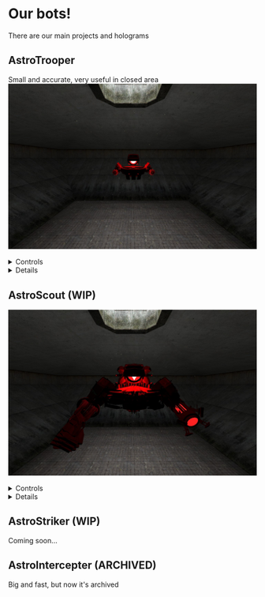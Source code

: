 # Our bots!
There are our main projects and holograms
## AstroTrooper
Small and accurate, very useful in closed area
![AstroTrooper in-game](https://github.com/AstricUnion/AstroBots/blob/main/assets/astrotrooper.jpg?raw=true)
<details>
<summary>Controls</summary>

* WASD - Movement
* LMB - Shoot with blaster
* RMB - Dash

</details>

<details>
<summary>Details</summary>

### Blasters
* Has a 8 ammo (4 per blaster). Takes 50 damage. Blaster reload takes 0.5 seconds

### Dash
* Dash. Has cooldown 3 seconds
* Takes 50 damage per tick to entity in front of AstroTrooper

</details>

## AstroScout (WIP)
![AstroScout in-game](https://github.com/AstricUnion/AstroBots/blob/main/assets/astroscout.jpg?raw=true)
<details>
<summary>Controls</summary>

* WASD - movement
* R - laser
* LMB - punch
* RMB - punch with claws
* F - Berserk mode
* Wheel - Block
* G - Dash

</details>

<details>
<summary>Details</summary>

### Laser
* Has a 6 seconds charge. Can be activated in any time
> ![Laser in action](https://github.com/AstricUnion/AstroBots/blob/main/assets/laser.gif?raw=true)

### Punch
* Weak punch, takes 350 damage

### Punch with claws
* Punch, has claws, takes 600 damage and heals 15% from taked damage

### Berserk
> [!NOTE]
> To activate Berserk mode, you should receive a 3200 damage. Berserk gives for a 12 seconds
* Berserk mode gives multipliers to
    * Damage (150%)
    * Speed (120%)
    * Attack radius (120%)

### Dash
* Dash. Has cooldown 3 seconds after stop.
* Takes 1200 damage to entity in front of AstroScout

### Block
* Absorbs 60% of damage to AstroScout, but fills Berserk bar by 120% of this damage

</details>

## AstroStriker (WIP)
Coming soon...

## AstroIntercepter (ARCHIVED)
Big and fast, but now it's archived
